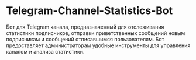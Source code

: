 # Telegram-Channel-Statistics-Bot
Бот для Telegram канала, предназначенный для отслеживания статистики подписчиков, отправки приветственных сообщений новым подписчикам и сообщений отписавшимся пользователям. Бот предоставляет администраторам удобные инструменты для управления каналом и анализа статистики.
